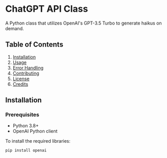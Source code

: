 # ChatGPT API Class

A Python class that utilizes OpenAI's GPT-3.5 Turbo to generate haikus on demand.

## Table of Contents

1. [Installation](#installation)
2. [Usage](#usage)
3. [Error Handling](#error-handling)
4. [Contributing](#contributing)
5. [License](#license)
6. [Credits](#credits)

## Installation

### Prerequisites

- Python 3.8+
- OpenAI Python client

To install the required libraries:

```bash
pip install openai
